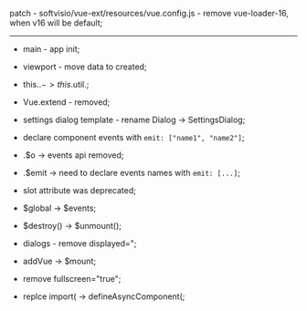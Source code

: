 patch - softvisio/vue-ext/resources/vue.config.js - remove vue-loader-16, when v16 will be default;

---

- main - app init;

- viewport - move data to created;

- this.$. -> this.$util.;

- Vue.extend - removed;

- settings dialog template - rename Dialog -> SettingsDialog;

- declare component events with `emit: ["name1", "name2"]`;

- .$o -> events api removed;

- .$emit -> need to declare events names with `emit: [...]`;

- slot attribute was deprecated;

- $global -> $events;

- $destroy() -> $unmount();

- dialogs - remove displayed=";

- addVue -> $mount;

- remove fullscreen="true";

- replce import( -> defineAsyncComponent(;
